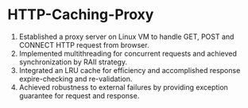 # HTTP-Caching-Proxy

1. Established a proxy server on Linux VM to handle GET, POST and CONNECT HTTP request from browser.
2. Implemented multithreading for concurrent requests and achieved synchronization by RAII strategy.
3. Integrated an LRU cache for efficiency and accomplished response expire-checking and re-validation.
4. Achieved robustness to external failures by providing exception guarantee for request and response.
